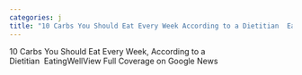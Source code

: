 ```yaml
---
categories: j
title: "10 Carbs You Should Eat Every Week According to a Dietitian  EatingWell"
---
```

10 Carbs You Should Eat Every Week, According to a Dietitian&nbsp;&nbsp;EatingWellView Full Coverage on Google News